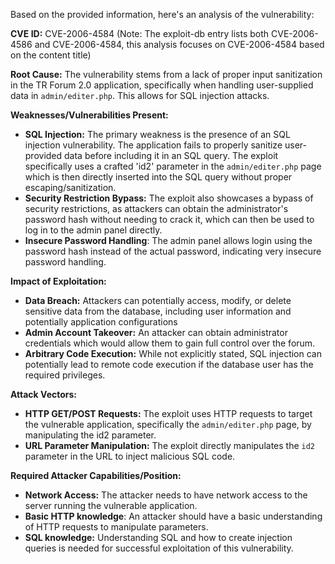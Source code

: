 Based on the provided information, here's an analysis of the vulnerability:

**CVE ID:** CVE-2006-4584 (Note: The exploit-db entry lists both CVE-2006-4586 and CVE-2006-4584, this analysis focuses on CVE-2006-4584 based on the content title)

**Root Cause:**
The vulnerability stems from a lack of proper input sanitization in the TR Forum 2.0 application, specifically when handling user-supplied data in `admin/editer.php`. This allows for SQL injection attacks.

**Weaknesses/Vulnerabilities Present:**
-   **SQL Injection:** The primary weakness is the presence of an SQL injection vulnerability.  The application fails to properly sanitize user-provided data before including it in an SQL query. The exploit specifically uses a crafted 'id2' parameter in the `admin/editer.php` page which is then directly inserted into the SQL query without proper escaping/sanitization.
-   **Security Restriction Bypass:** The exploit also showcases a bypass of security restrictions, as attackers can obtain the administrator's password hash without needing to crack it, which can then be used to log in to the admin panel directly.
-   **Insecure Password Handling**: The admin panel allows login using the password hash instead of the actual password, indicating very insecure password handling.

**Impact of Exploitation:**
-   **Data Breach:** Attackers can potentially access, modify, or delete sensitive data from the database, including user information and potentially application configurations
-   **Admin Account Takeover:** An attacker can obtain administrator credentials which would allow them to gain full control over the forum.
-   **Arbitrary Code Execution:**  While not explicitly stated, SQL injection can potentially lead to remote code execution if the database user has the required privileges.

**Attack Vectors:**
-   **HTTP GET/POST Requests:** The exploit uses HTTP requests to target the vulnerable application, specifically the `admin/editer.php` page, by manipulating the id2 parameter.
-   **URL Parameter Manipulation:** The exploit directly manipulates the `id2` parameter in the URL to inject malicious SQL code.

**Required Attacker Capabilities/Position:**
-   **Network Access:** The attacker needs to have network access to the server running the vulnerable application.
-   **Basic HTTP knowledge**: An attacker should have a basic understanding of HTTP requests to manipulate parameters.
-   **SQL knowledge:** Understanding SQL and how to create injection queries is needed for successful exploitation of this vulnerability.